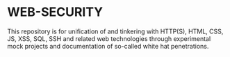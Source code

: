 # WEB-SECURITY
This repository is for unification of and tinkering with HTTP(S), HTML, CSS, JS, XSS, SQL, SSH and related web technologies through experimental mock projects and documentation of so-called white hat penetrations.
